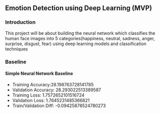 ## Emotion Detection using Deep Learning (MVP)

### Introduction
This project will be about building the neural network which classifies the human face images into 5 categories(happiness, neutral, sadness, anger, surprise, disgust, fear) using deep learning models and classification techniques

### Baseline
#### Simple Neural Network Baseline
- Training Accuracy:28.198763728141785
- Validation Accuracy:	 28.293022513389587
- Training Loss: 1.7572652101516724
- Validation Loss: 1.7645231485366821
- Train/Validation Diff:	 -0.09425878524780273
